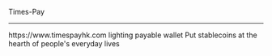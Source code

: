 Times-Pay 
<hr>
https://www.timespayhk.com
lighting payable wallet
Put stablecoins at the hearth of people's everyday lives
